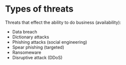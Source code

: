 # Types of threats

Threats that effect the ability to do business (availability):

- Data breach
- Dictionary attacks
- Phishing attacks (social engineering)
- Spear phishing (targeted)
- Ransomeware
- Disruptive attack (DDoS)

